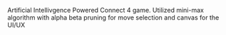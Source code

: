 Artificial Intellivgence Powered Connect 4 game. Utilized mini-max algorithm with alpha beta pruning for move selection and canvas for the UI/UX
